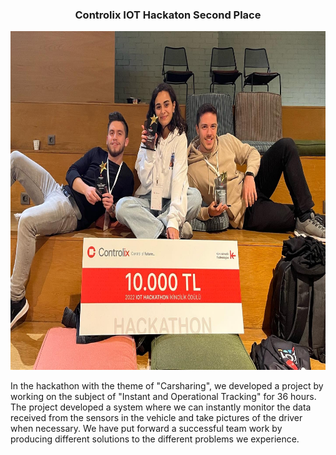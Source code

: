 <h3 align="center">Controlix IOT Hackaton Second Place</h3>

<p align="center">
  <a href="" rel="noopener">
 <img width=720px height=542px src="./img/winners.JPG" alt="Project logo"></a>
</p>

<p>
In the hackathon with the theme of "Carsharing", we developed a project by working on the subject of "Instant and Operational Tracking" for 36 hours. The project developed a system where we can instantly monitor the data received from the sensors in the vehicle and take pictures of the driver when necessary. We have put forward a successful team work by producing different solutions to the different problems we experience.
</p>
